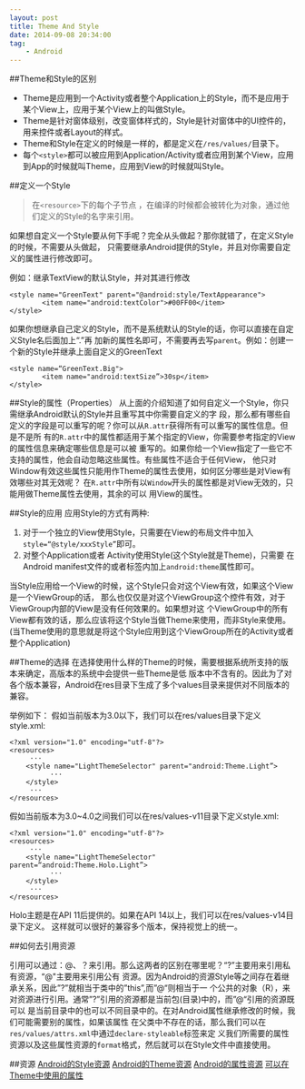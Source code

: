 ```yaml
---
layout: post
title: Theme And Style
date: 2014-09-08 20:34:00
tag:
    - Android
---
```


##Theme和Style的区别
+ Theme是应用到一个Activity或者整个Application上的Style，而不是应用于某个View上，应用于某个View上的叫做Style。
+ Theme是针对窗体级别，改变窗体样式的，Style是针对窗体中的UI控件的，用来控件或者Layout的样式。
+ Theme和Style在定义的时候是一样的，都是定义在`/res/values/`目录下。
+ 每个`<style>`都可以被应用到Application/Activity或者应用到某个View，应用到App的时候就叫Theme，应用到View的时候就叫Style。

##定义一个Style
> 在`<resource>`下的每个子节点 ，在编译的时候都会被转化为对象，通过他们定义的Style的名字来引用。


如果想自定义一个Style要从何下手呢？完全从头做起？那你就错了，在定义Style的时候，不需要从头做起，
只需要继承Android提供的Style，并且对你需要自定义的属性进行修改即可。

例如：继承TextView的默认Style，并对其进行修改

```
<style name="GreenText" parent="@android:style/TextAppearance">
        <item name="android:textColor">#00FF00</item>
</style>

```

如果你想继承自己定义的Style，而不是系统默认的Style的话，你可以直接在自定义Style名后面加上“.”再
加新的属性名即可，不需要再去写`parent`。例如：创建一个新的Style并继承上面自定义的GreenText

```
<style name=“GreenText.Big">
        <item name="android:textSize”>30sp</item>
</style>
```

##Style的属性（Properties）
从上面的介绍知道了如何自定义一个Style，你只需继承Android默认的Style并且重写其中你需要自定义的字
段，那么都有哪些自定义的字段是可以重写的呢？你可以从`R.attr`获得所有可以重写的属性信息。但是不是所
有的`R.attr`中的属性都适用于某个指定的View，你需要参考指定的View的属性信息来确定哪些信息是可以被
重写的。如果你给一个View指定了一些它不支持的属性，他会自动忽略这些属性。有些属性不适合于任何View，
他只对Window有效这些属性只能用作Theme的属性去使用，如何区分哪些是对View有效哪些对其无效呢？
在`R.attr`中所有以`Window`开头的属性都是对View无效的，只能用做Theme属性去使用，其余的可以
用View的属性。

##Style的应用
应用Style的方式有两种:

1. 对于一个独立的View使用Style，只需要在View的布局文件中加入`style=“@style/xxxStyle”`即可。
2. 对整个Application或者 Activity使用Style(这个Style就是Theme)，只需要
在Android manifest文件的<application>或者<activity>标签内加上`android:theme`属性即可。

当Style应用给一个View的时候，这个Style只会对这个View有效，如果这个View是一个ViewGroup的话，
那么也仅仅是对这个ViewGroup这个控件有效，对于ViewGroup内部的View是没有任何效果的。如果想对这
个ViewGroup中的所有View都有效的话，那么应该将这个Style当做Theme来使用，而非Style来使用。
(当Theme使用的意思就是将这个Style应用到这个ViewGroup所在的Activity或者整个Application)

##Theme的选择
在选择使用什么样的Theme的时候，需要根据系统所支持的版本来确定，高版本的系统中会提供一些Theme是低
版本中不含有的。因此为了对各个版本兼容，Android在res目录下生成了多个values目录来提供对不同版本的
兼容。

举例如下：
假如当前版本为3.0以下，我们可以在res/values目录下定义style.xml:

```
<?xml version="1.0" encoding="utf-8"?>
<resources>
     ···
    <style name="LightThemeSelector" parent="android:Theme.Light”>
          ···
    </style>
     ···
</resources>
```

假如当前版本为3.0~4.0之间我们可以在res/values-v11目录下定义style.xml:

```
<?xml version="1.0" encoding="utf-8"?>
<resources>
     ···
    <style name="LightThemeSelector" parent=“android:Theme.Holo.Light”>
          ···
    </style>
     ···
</resources>
```

Holo主题是在API 11后提供的。如果在API 14以上，我们可以在res/values-v14目录下定义。
这样就可以很好的兼容多个版本，保持视觉上的统一。

##如何去引用资源

引用可以通过：@、？来引用。那么这两者的区别在哪里呢？“?”主要用来引用私有资源，“@"主要用来引用公有
资源。因为Android的资源Style等之间存在着继承关系，因此”?”就相当于类中的”this”,而”@“则相当于一
个公共的对象（R），来对资源进行引用。通常”?”引用的资源都是当前包(目录)中的，而”@“引用的资源既可以
是当前目录中的也可以不同目录中的。在对Android属性继承修改的时候，我们可能需要别的属性，如果该属性
在父类中不存在的话，那么我们可以在`res/values/attrs.xml`中通过`declare-styleable`标签来定
义我们所需要的属性资源以及这些属性资源的`format`格式，然后就可以在Style文件中直接使用。

##资源
[Android的Style资源](https://android.googlesource.com/platform/frameworks/base/+/refs/heads/master/core/res/res/values/styles.xml)
[Android的Theme资源](https://android.googlesource.com/platform/frameworks/base/+/refs/heads/master/core/res/res/values/themes.xml)
[Android的属性资源](http://developer.android.com/reference/android/R.attr.html)
[可以在Theme中使用的属性](http://developer.android.com/reference/android/R.styleable.html#Theme)